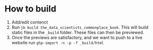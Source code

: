 # How to build

1. Add/edit contenct
2. Run `jb build the_data_scientists_commonplace_book`. This will build static files in the `_build`
folder. These files can then be previewed.
3. Once the previews are satisfactory, and we want to push to a live website run `ghp-import -n -p -f _build/html`
